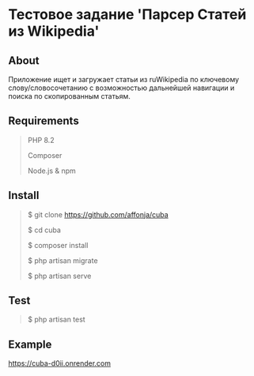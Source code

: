 # Тестовое задание 'Парсер Статей из Wikipedia'

[//]: # (### tests and linter status:)

## About

Приложение ищет и загружает статьи из ruWikipedia по ключевому слову/словосочетанию с возможностью дальнейшей
навигации и поиска по скопированным статьям.

## Requirements

> PHP 8.2
>
>Composer
>
>Node.js & npm

## Install

> $ git clone https://github.com/affonja/cuba
>
>$ cd cuba
>
>$ composer install
>
>$ php artisan migrate
>
>$ php artisan serve
>
>

## Test

> $ php artisan test
>

## Example

https://cuba-d0ii.onrender.com
